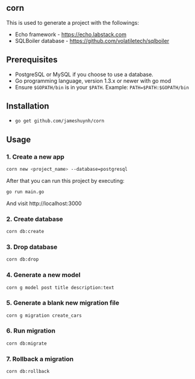 ## corn

This is used to generate a project with the followings:

- Echo framework - https://echo.labstack.com
- SQLBoiler database - https://github.com/volatiletech/sqlboiler

## Prerequisites

- PostgreSQL or MySQL if you choose to use a database.
- Go programming language, version 1.3.x or newer with go mod
- Ensure `$GOPATH/bin` is in your `$PATH`. Example: `PATH=$PATH:$GOPATH/bin`

## Installation

- `go get github.com/jameshuynh/corn`

## Usage

### 1. Create a new app

```bash
corn new <project_name> --database=postgresql
```

After that you can run this project by executing:

```bash
go run main.go
```

And visit http://localhost:3000

### 2. Create database

```bash
corn db:create
```

### 3. Drop database

```bash
corn db:drop
```

### 4. Generate a new model

```bash
corn g model post title description:text
```

### 5. Generate a blank new migration file

```bash
corn g migration create_cars
```

### 6. Run migration

```bash
corn db:migrate
```

### 7. Rollback a migration

```bash
corn db:rollback
```
